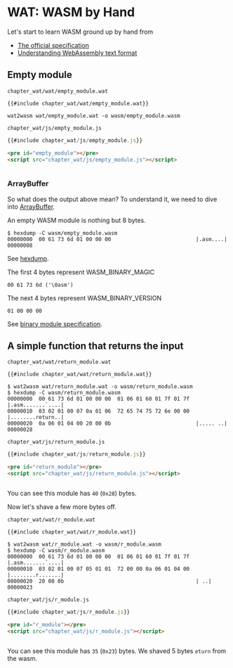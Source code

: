 # WAT: WASM by Hand

Let's start to learn WASM ground up by hand from

- [The official specification](https://webassembly.github.io/spec/core/text/index.html)
- [Understanding WebAssembly text format](https://developer.mozilla.org/en-US/docs/WebAssembly/Understanding_the_text_format)

## Empty module

`chapter_wat/wat/empty_module.wat`
```
{{#include chapter_wat/wat/empty_module.wat}}
```

```console
wat2wasm wat/empty_module.wat -o wasm/empty_module.wasm
```

`chapter_wat/js/empty_module.js`
```javascript
{{#include chapter_wat/js/empty_module.js}}
```

```markdown
<pre id="empty_module"></pre>
<script src="chapter_wat/js/empty_module.js"></script>
```

<pre id="empty_module"></pre>
<script src="chapter_wat/js/empty_module.js"></script>

### ArrayBuffer

So what does the output above mean? To understand it, we need to dive into 
[ArrayBuffer](https://developer.mozilla.org/en-US/docs/Web/JavaScript/Reference/Global_Objects/ArrayBuffer). 

An empty WASM module is nothing but 8 bytes.

```console
$ hexdump -C wasm/empty_module.wasm   
00000000  00 61 73 6d 01 00 00 00                           |.asm....|
00000008
```
See [hexdump](https://en.wikipedia.org/wiki/Hex_dump).

The first 4 bytes represent WASM_BINARY_MAGIC
```
00 61 73 6d ('\0asm')
```

The next 4 bytes represent WASM_BINARY_VERSION
```
01 00 00 00
```

See [binary module specification](https://webassembly.github.io/spec/core/binary/modules.html#binary-module).

## A simple function that returns the input

`chapter_wat/wat/return_module.wat`
```
{{#include chapter_wat/wat/return_module.wat}}
```

```console
$ wat2wasm wat/return_module.wat -o wasm/return_module.wasm
$ hexdump -C wasm/return_module.wasm
00000000  00 61 73 6d 01 00 00 00  01 06 01 60 01 7f 01 7f  |.asm.......`....|
00000010  03 02 01 00 07 0a 01 06  72 65 74 75 72 6e 00 00  |........return..|
00000020  0a 06 01 04 00 20 00 0b                           |..... ..|
00000028
```

`chapter_wat/js/return_module.js`
```javascript
{{#include chapter_wat/js/return_module.js}}
```

```markdown
<pre id="return_module"></pre>
<script src="chapter_wat/js/return_module.js"></script>
```

<pre id="return_module"></pre>
<script src="chapter_wat/js/return_module.js"></script>

You can see this module has `40` (`0x28`) bytes. 

Now let's shave a few more bytes off.

`chapter_wat/wat/r_module.wat`
```
{{#include chapter_wat/wat/r_module.wat}}
```

```console
$ wat2wasm wat/r_module.wat -o wasm/r_module.wasm
$ hexdump -C wasm/r_module.wasm
00000000  00 61 73 6d 01 00 00 00  01 06 01 60 01 7f 01 7f  |.asm.......`....|
00000010  03 02 01 00 07 05 01 01  72 00 00 0a 06 01 04 00  |........r.......|
00000020  20 00 0b                                          | ..|
00000023
```

`chapter_wat/js/r_module.js`
```javascript
{{#include chapter_wat/js/r_module.js}}
```

```markdown
<pre id="r_module"></pre>
<script src="chapter_wat/js/r_module.js"></script>
```

<pre id="r_module"></pre>
<script src="chapter_wat/js/r_module.js"></script>

You can see this module has `35` (`0x23`) bytes. We shaved 5 bytes `eturn` from the wasm. 
